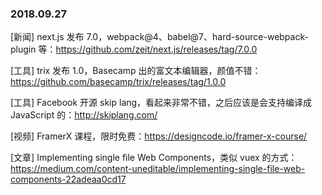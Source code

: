 ### 2018.09.27

[新闻] next.js 发布 7.0，webpack@4、babel@7、hard-source-webpack-plugin 等：<https://github.com/zeit/next.js/releases/tag/7.0.0>

[工具] trix 发布 1.0，Basecamp 出的富文本编辑器，颜值不错：<https://github.com/basecamp/trix/releases/tag/1.0.0>

[工具] Facebook 开源 skip lang，看起来非常不错，之后应该是会支持编译成 JavaScript 的：<http://skiplang.com/>

[视频] FramerX 课程，限时免费：<https://designcode.io/framer-x-course/>

[文章] Implementing single file Web Components，类似 vuex 的方式：<https://medium.com/content-uneditable/implementing-single-file-web-components-22adeaa0cd17>
